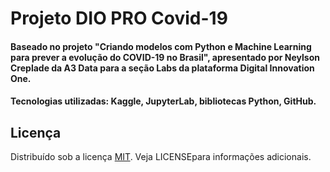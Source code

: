 # Projeto DIO PRO Covid-19

#### Baseado no projeto "Criando modelos com Python e Machine Learning para prever a evolução do COVID-19 no Brasil", apresentado por Neylson Creplade da A3 Data para a seção Labs da plataforma Digital Innovation One.

#### Tecnologias utilizadas: Kaggle, JupyterLab, bibliotecas Python, GitHub.

## Licença
Distribuído sob a licença [MIT](https://choosealicense.com/licenses/mit/). Veja LICENSEpara informações adicionais.
